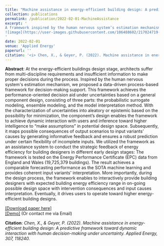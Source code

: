 ```yaml
---
title: "Machine assistance in energy-efficient building design: A predictive framework toward dynamic interaction with human decision-making under uncertainty"
collection: publications
permalink: /publication/2022-02-01-MachineAssistance
excerpt: '
A framework inspired by the human nervous system’s estimation mechanism for assisting decision-making support, enables multi-disciplinary evaluation and uncertainties analysis with incomplete inputs acceptance that aligned with the design process.
![image](https://user-images.githubusercontent.com/106488602/217024719-03975c6d-9062-4a3f-b2da-3ec80a01540f.png)
'
date: 2022-02-01
venue: 'Applied Energy'
paperurl: ''
citation: '<i> Chen, X., & Geyer, P. (2022). Machine assistance in energy-efficient building design: A predictive framework toward dynamic interaction with human decision-making under uncertainty. Applied Energy, 307, 118240.<Br>[[Demo]](https://designaid-for2363.streamlit.app/)</i>'
---
```


**Abstract**: At the energy-efficient buildings design stage, architects suffer from multi-discipline requirements and insufficient information to make proper decisions during the process. Inspired by the human nervous system's estimation mechanism, we proposed a data-driven process-based framework for decision-making support. This framework achieves the performance-oriented decision aid under uncertainties based on a general component design, consisting of three parts: the probabilistic surrogate modeling, ensemble modeling, and the model interpretation method. With the characterization of uncertainties into aleatory or epistemic based on the possibility for minimization, the component’s design enables the framework to achieve dynamic interaction with users and inference toward higher intelligence to “make assumptions” in potential design space. Subsequently, it maps possible consequences of output scenarios to input variants’ causes by generating informative feedback and ensures a robust prediction under certain flexibility of incomplete inputs. We utilized the framework as an assistance system to conduct the strategic feedback of energy efficiency for building designers in different early design stages: The framework is tested on the Energy Performance Certificate (EPC) data from England and Wales (19,725,379 buildings). The result achieves a comparable forecasting performance as the SOTA machine learning and provides coherent input variants' interpretation. More importantly, during the design process, the framework enables to interactively provide building designers with expected building energy efficiency range in on-going possible design space with intervention consequences and input causes interpretation. Eventually, it drives users to operate toward higher energy-efficient building designs.

[[Download paper here]](https://www.sciencedirect.com/science/article/pii/S0306261921015038)<Br>
[[Demo]](https://designaid-for2363.streamlit.app/) (Or contact me via Email)

**Citation**:<i> Chen, X., & Geyer, P. (2022). Machine assistance in energy-efficient building design: A predictive framework toward dynamic interaction with human decision-making under uncertainty. Applied Energy, 307, 118240.</i>
